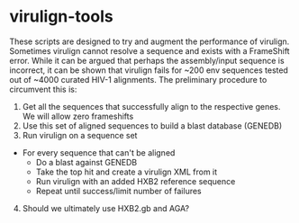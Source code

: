 # virulign-tools

These scripts are designed to try and augment the performance of virulign. Sometimes virulign cannot resolve a sequence and exists with a FrameShift error. While it can be argued that perhaps the assembly/input sequence is incorrect, it can be shown that virulign fails for \~200 env sequences tested out of ~4000 curated HIV-1 alignments.  The preliminary procedure to circumvent this is:

1. Get all the sequences that successfully align to the respective genes. We will allow zero frameshifts
2. Use this set of aligned sequences to build a blast database (GENEDB)
3. Run virulign on a sequence set
 - For every sequence that can't be aligned
   * Do a blast against GENEDB
   * Take the top hit and create a virulign XML from it
   * Run virulign with an added HXB2 reference sequence
   * Repeat until success/limit number of failures
4. Should we ultimately use HXB2.gb and AGA?



